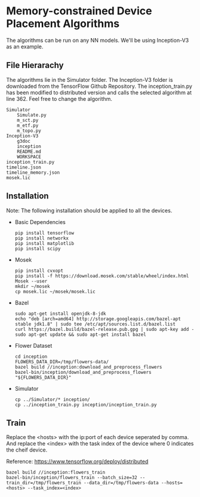# Memory-constrained Device Placement Algorithms
The algorithms can be run on any NN models. We'll be using Inception-V3 as an example.

## File Hierarachy
The algorithms lie in the Simulator folder. The Inception-V3 folder is downloaded from the TensorFlow Github Repository. The inception_train.py has been modified to distributed version and calls the selected algorithm at line 362. Feel free to change the algorithm.

    Simulator
        Simulate.py
        m_sct.py
        m_etf.py
        m_topo.py
    Inception-V3
        g3doc
        inception
        README.md
        WORKSPACE
    inception_train.py
    timeline.json
    timeline_memory.json
    mosek.lic

## Installation
Note: The following installation should be applied to all the devices.
* Basic Dependencies

      pip install tensorflow
      pip install networkx
      pip install matplotlib
      pip install scipy

* Mosek

      pip install cvxopt
      pip install -f https://download.mosek.com/stable/wheel/index.html Mosek --user
      mkdir ~/mosek
      cp mosek.lic ~/mosek/mosek.lic

* Bazel

      sudo apt-get install openjdk-8-jdk
      echo "deb [arch=amd64] http://storage.googleapis.com/bazel-apt stable jdk1.8" | sudo tee /etc/apt/sources.list.d/bazel.list
      curl https://bazel.build/bazel-release.pub.gpg | sudo apt-key add -
      sudo apt-get update && sudo apt-get install bazel
    
* Flower Dataset

      cd inception
      FLOWERS_DATA_DIR=/tmp/flowers-data/
      bazel build //inception:download_and_preprocess_flowers
      bazel-bin/inception/download_and_preprocess_flowers "${FLOWERS_DATA_DIR}"
      
* Simulator

      cp ../Simulator/* inception/
      cp ../inception_train.py inception/inception_train.py

## Train
Replace the \<hosts\> with the ip:port of each device seperated by comma. And replace the \<index\> with the task index of the device where 0 indicates the cheif device.

Reference: https://www.tensorflow.org/deploy/distributed
    
    bazel build //inception:flowers_train
    bazel-bin/inception/flowers_train --batch_size=32 --train_dir=/tmp/flowers_train --data_dir=/tmp/flowers-data --hosts=<hosts> --task_index=<index>


